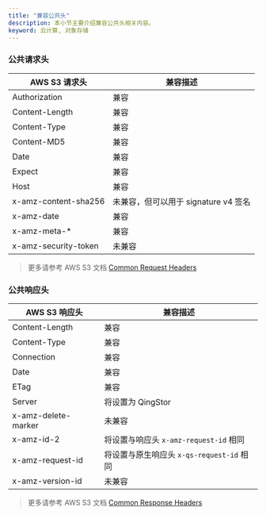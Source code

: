 ```yaml
---
title: "兼容公共头"
description: 本小节主要介绍兼容公共头相关内容。
keyword: 云计算, 对象存储
---
```



### 公共请求头

| AWS S3 请求头 | 兼容描述 |
| --- | --- |
| Authorization | 兼容 |
| Content-Length | 兼容 |
| Content-Type | 兼容 |
| Content-MD5 | 兼容 |
| Date | 兼容 |
| Expect | 兼容 |
| Host | 兼容 |
| x-amz-content-sha256 | 未兼容，但可以用于 signature v4 签名 |
| x-amz-date | 兼容 |
| x-amz-meta-* | 兼容 |
| x-amz-security-token | 未兼容 |

> 更多请参考 AWS S3 文档 [Common Request Headers](http://docs.aws.amazon.com/AmazonS3/latest/API/RESTCommonRequestHeaders.html)

### 公共响应头

| AWS S3 响应头 | 兼容描述 |
| --- | --- |
| Content-Length | 兼容 |
| Content-Type | 兼容 |
| Connection | 兼容 |
| Date | 兼容 |
| ETag | 兼容 |
| Server | 将设置为 QingStor |
| x-amz-delete-marker | 未兼容 |
| x-amz-id-2 | 将设置与响应头 `x-amz-request-id` 相同 |
| x-amz-request-id | 将设置与原生响应头 `x-qs-request-id` 相同 |
| x-amz-version-id | 未兼容 |

> 更多请参考 AWS S3 文档 [Common Response Headers](http://docs.aws.amazon.com/AmazonS3/latest/API/ErrorResponses.html)
